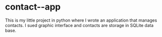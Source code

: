 # contact--app
This is my little project in python where I wrote an application that manages contacts. I sued graphic interface and contacts are storage in SQLite data base.
